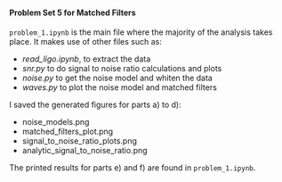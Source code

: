 #### Problem Set 5 for Matched Filters

`problem_1.ipynb` is the main file where the majority of the analysis takes place. It makes use of other files such as:
* *read_ligo.ipynb*, to extract the data
* *snr.py* to do signal to noise ratio calculations and plots
* *noise.py* to get the noise model and whiten the data
* *waves.py* to plot the noise model and matched filters

I saved the generated figures for parts a) to d): 
* noise_models.png
* matched_filters_plot.png
* signal_to_noise_ratio_plots.png
* analytic_signal_to_noise_ratio.png

The printed results for parts e) and f) are found in `problem_1.ipynb`. 
